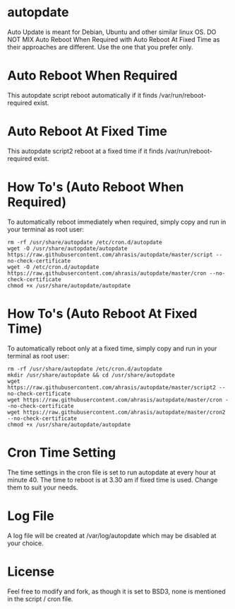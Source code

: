 # autopdate
Auto Update is meant for Debian, Ubuntu and other similar linux OS. DO NOT MIX Auto Reboot When Required with Auto Reboot At Fixed Time as their approaches are different. Use the one that you prefer only.

# Auto Reboot When Required
This autopdate script reboot automatically if it finds /var/run/reboot-required exist.

# Auto Reboot At Fixed Time
This autopdate script2 reboot at a fixed time if it finds /var/run/reboot-required exist.

# How To's (Auto Reboot When Required)
To automatically reboot immediately when required, simply copy and run in your terminal as root user:
```
rm -rf /usr/share/autopdate /etc/cron.d/autopdate
wget -O /usr/share/autopdate/autopdate https://raw.githubusercontent.com/ahrasis/autopdate/master/script --no-check-certificate
wget -O /etc/cron.d/autopdate https://raw.githubusercontent.com/ahrasis/autopdate/master/cron --no-check-certificate
chmod +x /usr/share/autopdate/autopdate
```

# How To's (Auto Reboot At Fixed Time)
To automatically reboot only at a fixed time, simply copy and run in your terminal as root user:
```
rm -rf /usr/share/autopdate /etc/cron.d/autopdate
mkdir /usr/share/autopdate && cd /usr/share/autopdate
wget https://raw.githubusercontent.com/ahrasis/autopdate/master/script2 --no-check-certificate
wget https://raw.githubusercontent.com/ahrasis/autopdate/master/cron --no-check-certificate
wget https://raw.githubusercontent.com/ahrasis/autopdate/master/cron2 --no-check-certificate
chmod +x /usr/share/autopdate/autopdate
```

# Cron Time Setting
The time settings in the cron file is set to run autopdate at every hour at minute 40. The time to reboot is at 3.30 am if fixed time is used. Change them to suit your needs.

# Log File
A log file will be created at /var/log/autopdate which may be disabled at your choice.

# License
Feel free to modify and fork, as though it is set to BSD3, none is mentioned in the script / cron file.
